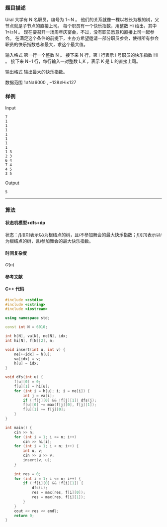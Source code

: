 ### 题目描述

Ural 大学有  N  名职员，编号为  1∼N 。
他们的关系就像一棵以校长为根的树，父节点就是子节点的直接上司。
每个职员有一个快乐指数，用整数  Hi  给出，其中  1≤i≤N 。
现在要召开一场周年庆宴会，不过，没有职员愿意和直接上司一起参会。
在满足这个条件的前提下，主办方希望邀请一部分职员参会，使得所有参会职员的快乐指数总和最大，求这个最大值。

输入格式
第一行一个整数  N 。
接下来  N  行，第  i  行表示  i  号职员的快乐指数  Hi 。
接下来  N−1  行，每行输入一对整数  L,K ，表示  K  是  L  的直接上司。

输出格式
输出最大的快乐指数。

数据范围
1≤N≤6000 ,
−128≤Hi≤127

### 样例

Input

```
7
1
1
1
1
1
1
1
1 3
2 3
6 4
7 4
4 5
3 5
```

Output

```
5
```

----------

### 算法
#### 状态机模型+dfs+dp

状态：$f[i][0]$表示以$i$为根结点的树，且$i$不参加舞会的最大快乐指数；$f[i][1]$表示以$i$为根结点的树，且$i$参加舞会的最大快乐指数。

#### 时间复杂度

$O(n)$

#### 参考文献

#### C++ 代码

``` cpp
#include <cstdio>
#include <cstring>
#include <iostream>

using namespace std;

const int N = 6010;

int h[N], va[N], ne[N], idx;
int hi[N], f[N][2], n;

void insert(int u, int v) {
    ne[++idx] = h[u];
    va[idx] = v;
    h[u] = idx;
}

void dfs(int u) {
    f[u][0] = 0;
    f[u][1] = hi[u];
    for (int i = h[u]; i; i = ne[i]) {
        int j = va[i];
        if (!f[j][0] && !f[j][1]) dfs(j);
        f[u][0] += max(f[j][0], f[j][1]);
        f[u][1] += f[j][0];
    }
}

int main() {
    cin >> n;
    for (int i = 1; i <= n; i++)
        cin >> hi[i];
    for (int i = 1; i < n; i++) {
        int u, v;
        cin >> u >> v;
        insert(v, u);
    }
    
    int res = 0;
    for (int i = 1; i <= n; i++) {
        if (!f[i][0] && !f[i][1]) {
            dfs(i);
            res = max(res, f[i][0]);
            res = max(res, f[i][1]);
        }
    }
    cout << res << endl;
    return 0;
}
```